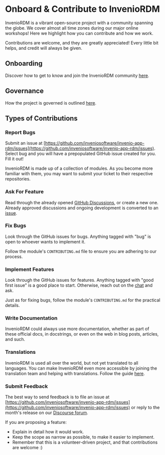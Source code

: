 # Onboard & Contribute to InvenioRDM

InvenioRDM is a vibrant open-source project with a community spanning the globe.
We cover almost all time zones during our major online workshops! Here we highlight
how you can contribute and how we work.

Contributions are welcome, and they are greatly appreciated! Every
little bit helps, and credit will always be given.

## Onboarding

Discover how to get to know and join the InvenioRDM community [here](onboarding.md).

## Governance

How the project is governed is outlined [here](https://inveniosoftware.org/governance/).

## Types of Contributions

### Report Bugs

Submit an issue at [https://github.com/inveniosoftware/invenio-app-rdm/issues](https://github.com/inveniosoftware/invenio-app-rdm/issues).
Select bug and you will have a prepopulated GitHub issue created for you.
Fill it out!

InvenioRDM is made up of a collection of modules. As you become more familiar with them,
you may want to submit your ticket to their respective repositories.

### Ask For Feature

Read through the already opened [GitHub Discussions](https://github.com/inveniosoftware/product-rdm/discussions), or create a new one.
Already approved discussions and ongoing development is converted to an [issue](https://github.com/inveniosoftware/product-rdm/issues).

### Fix Bugs

Look through the GitHub issues for bugs. Anything tagged with "bug"
is open to whoever wants to implement it.

Follow the module's `CONTRIBUTING.md` file to ensure you are adhering to our process.

### Implement Features

Look through the GitHub issues for features. Anything tagged with "good first issue"
is a good place to start. Otherwise, reach out on the [chat](https://discord.gg/8qatqBC) and ask.

Just as for fixing bugs, follow the module's `CONTRIBUTING.md` for the practical details.

### Write Documentation

InvenioRDM could always use more documentation, whether as part of these
official docs, in docstrings, or even on the web in blog posts,
articles, and such.

### Translations

InvenioRDM is used all over the world, but not yet translated to all languages.
You can make InvenioRDM even more accessible by joining the translation team
and helping with translations. Follow the guide [here](translators-guide.md).

### Submit Feedback

The best way to send feedback is to file an issue at
[https://github.com/inveniosoftware/invenio-app-rdm/issues](https://github.com/inveniosoftware/invenio-app-rdm/issues)
or reply to the month's release on our [Discourse forum](https://invenio-talk.web.cern.ch/c/projects/invenio-rdm/).

If you are proposing a feature:

* Explain in detail how it would work.
* Keep the scope as narrow as possible, to make it easier to implement.
* Remember that this is a volunteer-driven project, and that contributions
  are welcome :)
